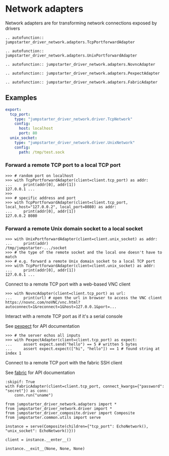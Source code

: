 # Network adapters

Network adapters are for transforming network connections exposed by drivers

```{eval-rst}
.. autofunction:: jumpstarter_driver_network.adapters.TcpPortforwardAdapter
```

```{eval-rst}
.. autofunction:: jumpstarter_driver_network.adapters.UnixPortforwardAdapter
```

```{eval-rst}
.. autofunction:: jumpstarter_driver_network.adapters.NovncAdapter
```

```{eval-rst}
.. autofunction:: jumpstarter_driver_network.adapters.PexpectAdapter
```

```{eval-rst}
.. autofunction:: jumpstarter_driver_network.adapters.FabricAdapter
```

## Examples
```yaml
export:
  tcp_port:
    type: "jumpstarter_driver_network.driver.TcpNetwork"
    config:
      host: localhost
      port: 80
  unix_socket:
    type: "jumpstarter_driver_network.driver.UnixNetwork"
    config:
      path: /tmp/test.sock
```

### Forward a remote TCP port to a local TCP port

```{doctest}
>>> # random port on localhost
>>> with TcpPortforwardAdapter(client=client.tcp_port) as addr:
...     print(addr[0], addr[1])
127.0.0.1 ...
>>>
>>> # specific address and port
>>> with TcpPortforwardAdapter(client=client.tcp_port, local_host="127.0.0.2", local_port=8080) as addr:
...     print(addr[0], addr[1])
127.0.0.2 8080
```

### Forward a remote Unix domain socket to a local socket

```{doctest}
>>> with UnixPortforwardAdapter(client=client.unix_socket) as addr:
...     print(addr)
/tmp/jumpstarter-.../socket
>>> # the type of the remote socket and the local one doesn't have to match
>>> # e.g. forward a remote Unix domain socket to a local TCP port
>>> with TcpPortforwardAdapter(client=client.unix_socket) as addr:
...     print(addr[0], addr[1])
127.0.0.1 ...
```

Connect to a remote TCP port with a web-based VNC client

```{doctest}
>>> with NovncAdapter(client=client.tcp_port) as url:
...     print(url) # open the url in browser to access the VNC client
https://novnc.com/noVNC/vnc.html?autoconnect=1&reconnect=1&host=127.0.0.1&port=...
```

Interact with a remote TCP port as if it's a serial console

See [pexpect](https://pexpect.readthedocs.io/en/stable/api/fdpexpect.html) for API documentation

```{doctest}
>>> # the server echos all inputs
>>> with PexpectAdapter(client=client.tcp_port) as expect:
...     assert expect.send("hello") == 5 # written 5 bytes
...     assert expect.expect(["hi", "hello"]) == 1 # found string at index 1
```

Connect to a remote TCP port with the fabric SSH client

See [fabric](https://docs.fabfile.org/en/latest/api/connection.html#fabric.connection.Connection) for API documentation

```{testcode}
:skipif: True
with FabricAdapter(client=client.tcp_port, connect_kwargs={"password": "secret"}) as conn:
    conn.run("uname")
```

```{testsetup} *
from jumpstarter_driver_network.adapters import *
from jumpstarter_driver_network.driver import *
from jumpstarter_driver_composite.driver import Composite
from jumpstarter.common.utils import serve

instance = serve(Composite(children={"tcp_port": EchoNetwork(), "unix_socket": EchoNetwork()}))

client = instance.__enter__()
```

```{testcleanup} *
instance.__exit__(None, None, None)
```
